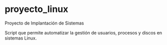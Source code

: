 # proyecto_linux
Proyecto de Implantación de Sistemas 

Script que permite automatizar la gestión de usuarios, procesos y discos en sistemas Linux.
